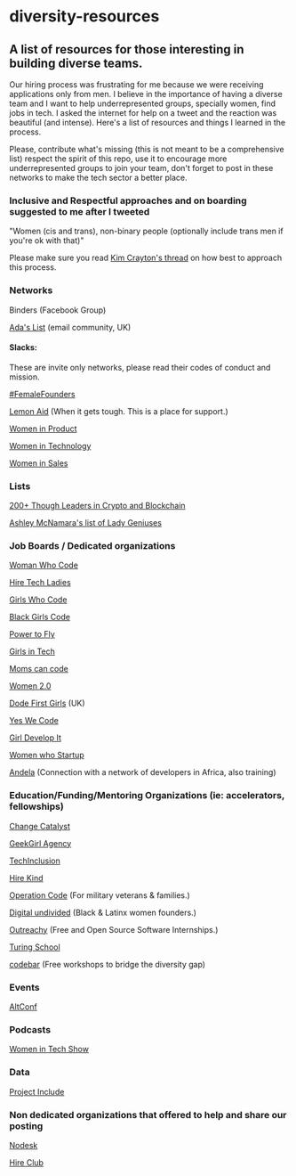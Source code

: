 # diversity-resources
## A list of resources for those interesting in building diverse teams. 

Our hiring process was frustrating for me because we were receiving applications only from men. I believe in the importance of having a diverse team and I want to help underrepresented groups, specially women, find jobs in tech. I asked the internet for help on a tweet and the reaction was beautiful (and intense). Here's a list of resources and things I learned in the process. 

Please, contribute what's missing (this is not meant to be a comprehensive list) respect the spirit of this repo, use it to encourage more underrepresented groups to join your team, don't forget to post in these networks to make the tech sector a better place. 

### Inclusive and Respectful approaches and on boarding suggested to me after I tweeted

"Women (cis and trans), non-binary people (optionally include trans men if you're ok with that)"

Please make sure you read [Kim Crayton's thread](https://twitter.com/KimCrayton1/status/974049180602822661) on how best to approach this process.

### Networks 

Binders (Facebook Group)

[Ada's List](http://adaslist.co/) (email community, UK)

#### Slacks:
These are invite only networks, please read their codes of conduct and mission. 

[#FemaleFounders](http://hashtagfemalefounders.com/)

[Lemon Aid](http://lemonaid.io/) (When it gets tough. This is a place for support.)

[Women in Product](https://docs.google.com/forms/d/174UlDhlVqOGY3KzmaT1gsxZzDOZ1DNt4G_BHOzpsPWU/viewform)

[Women in Technology](http://witchat.github.io/)

[Women in Sales](http://www.thewomenpreneurs.com/women-in-sales-group)


### Lists 

[200+ Though Leaders in Crypto and Blockchain](https://medium.com/@michelletsng/201-thought-leaders-in-crypto-and-blockchain-the-ultimate-crypto-list-for-event-planners-9e712186cbfb)

[Ashley McNamara's list of Lady Geniuses](https://twitter.com/ashleymcnamara/lists/lady-geniuses)
### Job Boards / Dedicated organizations

[Woman Who Code](https://womenwhocode.org)

[Hire Tech Ladies](https://www.hiretechladies.com/)

[Girls Who Code](https://girlswhocode.com/)

[Black Girls Code](http://www.blackgirlscode.com/)

[Power to Fly](http://t.co/RXsNfbeJcU)

[Girls in Tech](http://girlsintech.org/)

[Moms can code](https://www.momscancode.com/opportunities)

[Women 2.0](https://www.women2.com/founding-workplace/)

[Dode First Girls](https://www.codefirstgirls.org.uk/jobs-blog) (UK)

[Yes We Code](https://www.yeswecode.org/)

[Girl Develop It](https://www.girldevelopit.com/)

[Women who Startup](https://womenwhostartup.com)

[Andela](https://andela.com/) (Connection with a network of developers in Africa, also training)


### Education/Funding/Mentoring Organizations (ie: accelerators, fellowships)

[Change Catalyst](https://changecatalyst.co/)

[GeekGirl Agency](https://agency.geekgirlweb.com)

[TechInclusion](https://techinclusion.co/)

[Hire Kind](https://www.hirekind.io/)

[Operation Code](https://www.operationcode.org/) (For military veterans & families.)

[Digital undivided](https://www.digitalundivided.com/) (Black & Latinx women founders.)

[Outreachy](https://www.outreachy.org/) (Free and Open Source Software Internships.)

[Turing School](https://www.turing.io/)

[codebar](https://codebar.io/) (Free workshops to bridge the diversity gap)


### Events

[AltConf](http://altconf.com/)


### Podcasts

[Women in Tech Show](https://twitter.com/WomenInTechShow)


### Data

[Project Include](http://projectinclude.org/)


### Non dedicated organizations that offered to help and share our posting

[Nodesk](https://nodesk.co/remote-jobs/)

[Hire Club](https://hireclub.com/)
